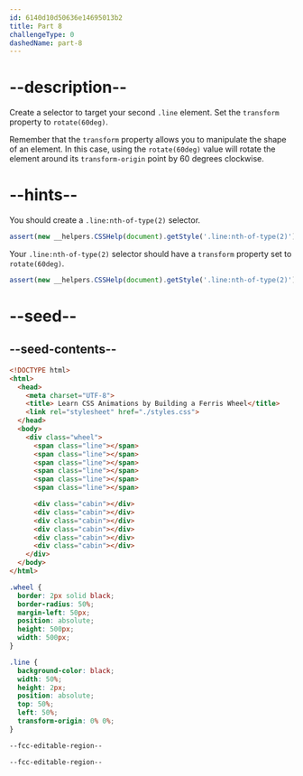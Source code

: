 ```yaml
---
id: 6140d10d50636e14695013b2
title: Part 8
challengeType: 0
dashedName: part-8
---
```


# --description--

Create a selector to target your second `.line` element. Set the `transform` property to `rotate(60deg)`.

Remember that the `transform` property allows you to manipulate the shape of an element. In this case, using the `rotate(60deg)` value will rotate the element around its `transform-origin` point by 60 degrees clockwise.

# --hints--

You should create a `.line:nth-of-type(2)` selector.

```js
assert(new __helpers.CSSHelp(document).getStyle('.line:nth-of-type(2)'));
```

Your `.line:nth-of-type(2)` selector should have a `transform` property set to `rotate(60deg)`.

```js
assert(new __helpers.CSSHelp(document).getStyle('.line:nth-of-type(2)')?.transform === 'rotate(60deg)');
```

# --seed--

## --seed-contents--

```html
<!DOCTYPE html>
<html>
  <head>
    <meta charset="UTF-8">
    <title> Learn CSS Animations by Building a Ferris Wheel</title>
    <link rel="stylesheet" href="./styles.css">
  </head>
  <body>
    <div class="wheel">
      <span class="line"></span>
      <span class="line"></span>
      <span class="line"></span>
      <span class="line"></span>
      <span class="line"></span>
      <span class="line"></span>

      <div class="cabin"></div>
      <div class="cabin"></div>
      <div class="cabin"></div>
      <div class="cabin"></div>
      <div class="cabin"></div>
      <div class="cabin"></div>
    </div>
  </body>
</html>
```

```css
.wheel {
  border: 2px solid black;
  border-radius: 50%;
  margin-left: 50px;
  position: absolute;
  height: 500px;
  width: 500px;
}

.line {
  background-color: black;
  width: 50%;
  height: 2px;
  position: absolute;
  top: 50%;
  left: 50%;
  transform-origin: 0% 0%;
}

--fcc-editable-region--

--fcc-editable-region--
```
